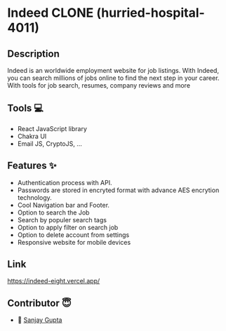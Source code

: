 
#  Indeed CLONE (hurried-hospital-4011)
 
 ## Description
 Indeed is an  worldwide employment website for job listings. With Indeed, you can search millions of jobs online to find the next step in your career. With tools for job search, resumes, company reviews and more
   
 ## Tools 💻
- React JavaScript library
- Chakra UI 
- Email JS, CryptoJS, ...

## Features ✨

- Authentication process with API.
- Passwords are stored in encryted format with advance AES encrytion technology.
- Cool Navigation bar and Footer.
- Option to search the Job
- Search by populer search tags
- Option to apply filter on search job
- Option to delete account from settings
- Responsive website for mobile devices

## Link 
https://indeed-eight.vercel.app/

## Contributor  😇

- 👤 [Sanjay Gupta](https://github.com/IamSanjayGupta)

